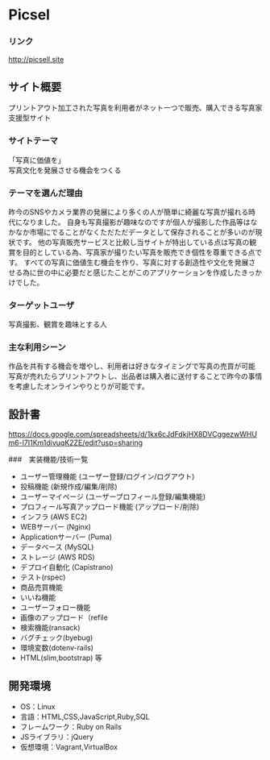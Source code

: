 # Picsel
### リンク
http://picsell.site

## サイト概要
プリントアウト加工された写真を利用者がネット一つで販売、購入できる写真家支援型サイト
### サイトテーマ
「写真に価値を」
<br>
写真文化を発展させる機会をつくる

### テーマを選んだ理由
昨今のSNSやカメラ業界の発展により多くの人が簡単に綺麗な写真が撮れる時代になりました。
自身も写真撮影が趣味なのですが個人が撮影した作品等はなかなか市場にでることがなくただただデータとして保存されることが多いのが現状です。
他の写真販売サービスと比較し当サイトが特出している点は写真の観賞を目的としている為、写真家が撮りたい写真を販売でき個性を尊重できる点です。
すべての写真に価値生む機会を作り、写真に対する創造性や文化を発展させる為に世の中に必要だと感じたことがこのアプリケーションを作成したきっかけでした。


### ターゲットユーザ
写真撮影、観賞を趣味とする人

### 主な利用シーン
作品を共有する機会を増やし、利用者は好きなタイミングで写真の売買が可能
<br>
写真が売れたらプリントアウトし、出品者は購入者に送付することで昨今の事情を考慮したオンラインやりとりが可能です。

## 設計書
https://docs.google.com/spreadsheets/d/1kx6cJdFdkjHX8DVCggezwWHUm6-l7I1Km1divuqK2ZE/edit?usp=sharing

###　実装機能/技術一覧
- ユーザー管理機能 (ユーザー登録/ログイン/ログアウト)
- 投稿機能 (新規作成/編集/削除)
- ユーザーマイページ (ユーザープロフィール登録/編集機能)
- プロフィール写真アップロード機能 (アップロード/削除)
- インフラ (AWS EC2)
- WEBサーバー (Nginx)
- Applicationサーバー (Puma)
- データベース (MySQL)
- ストレージ (AWS RDS)
- デプロイ自動化 (Capistrano)
- テスト(rspec)
- 商品売買機能
- いいね機能
- ユーザーフォロー機能
- 画像のアップロード（refile
- 検索機能(ransack)
- バグチェック(byebug) 
- 環境変数(dotenv-rails) 
- HTML(slim,bootstrap)
等

## 開発環境
- OS：Linux
- 言語：HTML,CSS,JavaScript,Ruby,SQL
- フレームワーク：Ruby on Rails
- JSライブラリ：jQuery
- 仮想環境：Vagrant,VirtualBox